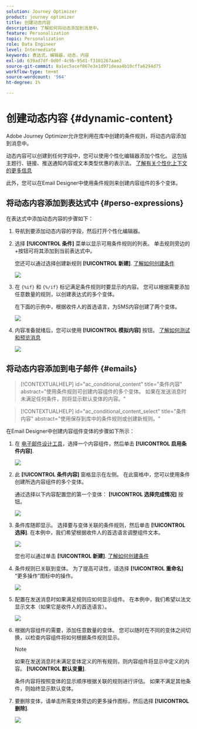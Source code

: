 ```yaml
---
solution: Journey Optimizer
product: journey optimizer
title: 创建动态内容
description: 了解如何将动态添加到消息中。
feature: Personalization
topic: Personalization
role: Data Engineer
level: Intermediate
keywords: 表达式，编辑器，动态，内容
exl-id: 639ad7df-0d0f-4c9b-95d1-f3101267aae2
source-git-commit: 8a1ec5acef067e3e1d971deaa4b10cffa6294d75
workflow-type: tm+mt
source-wordcount: '564'
ht-degree: 1%

---
```


# 创建动态内容 {#dynamic-content}

Adobe Journey Optimizer允许您利用在库中创建的条件规则，将动态内容添加到消息中。

动态内容可以创建到任何字段中，您可以使用个性化编辑器添加个性化。 这包括主题行、链接、推送通知内容或文本类型优惠的表示法。 [了解有关个性化上下文的更多信息](personalization-contexts.md)

此外，您可以在Email Designer中使用条件规则来创建内容组件的多个变体。

## 将动态内容添加到表达式中 {#perso-expressions}

在表达式中添加动态内容的步骤如下：

1. 导航到要添加动态内容的字段，然后打开个性化编辑器。

1. 选择 **[!UICONTROL 条件]** 菜单以显示可用条件规则的列表。 单击规则旁边的+按钮可将其添加到当前表达式中。

   您还可以通过选择创建新规则 **[!UICONTROL 新建]**. [了解如何创建条件](create-conditions.md)

   ![](assets/conditions-expression.png)

1. 在 `{%if}` 和 `{%/if}` 标记满足条件规则时要显示的内容。 您可以根据需要添加任意数量的规则，以创建表达式的多个变体。

   在下面的示例中，根据收件人的首选语言，为SMS内容创建了两个变体。

   ![](assets/conditions-language-sample.png)

1. 内容准备就绪后，您可以使用 **[!UICONTROL 模拟内容]** 按钮。 [了解如何测试和预览消息](../content-management/preview-test.md)

   ![](assets/conditions-preview.png)

## 将动态内容添加到电子邮件 {#emails}

>[!CONTEXTUALHELP]
>id="ac_conditional_content"
>title="条件内容"
>abstract="使用条件规则可创建内容组件的多个变体。 如果在发送消息时未满足任何条件，则将显示默认变体的内容。"

>[!CONTEXTUALHELP]
>id="ac_conditional_content_select"
>title="条件内容"
>abstract="使用保存到库中的条件规则或创建新规则。"

在Email Designer中创建内容组件变体的步骤如下所示：

1. 在 [电子邮件设计工具](../email/content-from-scratch.md)，选择一个内容组件，然后单击 **[!UICONTROL 启用条件内容]**.

   ![](assets/conditions-enable-conditional.png)

1. 此 **[!UICONTROL 条件内容]** 窗格显示在左侧。 在此窗格中，您可以使用条件创建所选内容组件的多个变体。

   通过选择以下内容配置您的第一个变体： **[!UICONTROL 选择完成情况]** 按钮。

   ![](assets/conditions-apply.png)

1. 条件库随即显示。 选择要与变体关联的条件规则，然后单击 **[!UICONTROL 选择]**. 在本例中，我们希望根据收件人的首选语言调整组件文本。

   ![](assets/conditions-select.png)

   您也可以通过单击 **[!UICONTROL 新建]**. [了解如何创建条件](create-conditions.md)

1. 条件规则已关联到变体。 为了提高可读性，请选择 **[!UICONTROL 重命名]** “更多操作”图标中的操作。

   ![](assets/conditions-rename.png)

1. 配置在发送消息时如果满足规则应如何显示组件。 在本例中，我们希望以法文显示文本（如果它是收件人的首选语言）。

   ![](assets/conditions-design.png)

1. 根据内容组件的需要，添加任意数量的变体。 您可以随时在不同的变体之间切换，以检查内容组件将如何根据条件规则显示。

   >[!NOTE]
   >如果在发送消息时未满足变体定义的所有规则，则内容组件将显示中定义的内容。 **[!UICONTROL 默认变量]**.
   >
   >条件内容将按照变体的显示顺序根据关联的规则进行评估。 如果不满足其他条件，则始终显示默认变体。

1. 要删除变体，请单击所需变体旁边的更多操作图标，然后选择 **[!UICONTROL 删除]**.

   ![](assets/conditions-delete.png)
